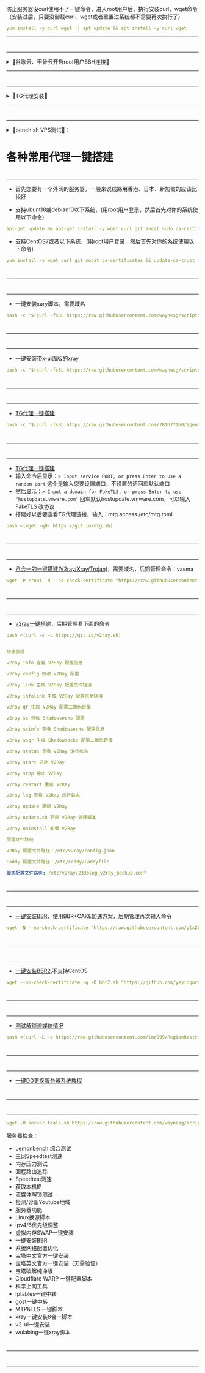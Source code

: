 防止服务器没curl使用不了一键命令，进入root用户后，执行安装curl、wget命令（安装过后，只要没御载curl、wget或者重置过系统都不需要再次执行了）
```yaml
yum install -y curl wget || apt update && apt install -y curl wget
```

---
#
---

<details>
<summary>🔻谷歌云、甲骨云开启root用户SSH连接🔻</summary>
<br>

第一步：进入服务器后,切换到root用户,下面命令一般都能切入root用户,如果不行请自行百度
```sh
sudo -i   或者   sudo su
```

第二步：进入root用户后，把下面命令里的中文改成您要设置的服务器密码,然后执行命令
```sh
echo root:你想要设置的密码 |chpasswd root
```

第三步：一键开启root用户SSH连接
```sh
bash -c  "$(curl -fsSL https://raw.githubusercontent.com/waynesg/scripts/main/ssh.sh)"
```

<br />
</details>

---
#
---
<details>
<summary>🔻TG代理安装🔻</summary>
<br>

TG代理安装,下面两个一键安装二选一即可
```yaml
bash -c "$(curl -fsSL https://raw.githubusercontent.com/waynesg/scripts/main/erlang_tg.sh)"
```

```yaml
bash <(wget -qO- https://git.io/mtg.sh)
```
<br />
</details>

---
#
---
<details>
<summary>🔻bench.sh VPS测试🔻：</summary>
<br>

- 显示当前测试的各种系统信息；
- 取自世界多处的知名数据中心的测试点，下载测试比较全面；
- 支持 IPv6 下载测速；
- IO 测试三次，并显示平均值。

<br>配合 unixbench.sh 脚本测试，即可全面测试 VPS 的性能。

使用方法：

```yaml
wget -qO- https://raw.githubusercontent.com/waynesg/scripts/main/bench.sh | bash
```

或者

```yaml
curl -Lso- https://raw.githubusercontent.com/waynesg/scripts/main/bench.sh | bash
```
<br />
</details>

# 各种常用代理一键搭建
#
---

- 首先您要有一个外网的服务器，一般来说线路用香港、日本、新加坡的应该比较好

- 支持ubunt18或debian10以下系统，(用root用户登录，然后首先对你的系统使用以下命令)
```yaml
apt-get update && apt-get install -y wget curl git socat sudo ca-certificates && update-ca-certificates
```

- 支持CentOS7或者以下系统，(用root用户登录，然后首先对你的系统使用以下命令)
```yaml
yum install -y wget curl git socat ca-certificates && update-ca-trust force-enable
```
#
---
#
---
- 一键安装xary脚本，需要域名
```yaml
bash -c "$(curl -fsSL https://raw.githubusercontent.com/waynesg/scripts/main/xray_install.sh)"
```
#
---
#
---
- [一键安装带x-ui面版的xray](https://github.com/vaxilu/x-ui)
```yaml
bash -c "$(curl -fsSL https://raw.githubusercontent.com/waynesg/scripts/main/x-ui.sh)"
```
#
---
#
---
- [TG代理一键搭建](https://github.com/seriyps/mtproto_proxy)
```yaml
bash -c "$(curl -fsSL https://raw.githubusercontent.com/281677160/agent/main/erlang_tg.sh)"
```
#
---
#
---
- [TG代理一键搭建](https://github.com/cutelua/mtg-dist)
- 输入命令后显示：`> Input service PORT, or press Enter to use a random port` 这个是输入您要设置端口，不设置的话回车默认端口
- 然后显示：`> Input a domain for FakeTLS, or press Enter to use "hostupdate.vmware.com"` 回车默认hostupdate.vmware.com，可以输入 FakeTLS 改协议
- 搭建好以后要查看TG代理链接，输入：mtg access /etc/mtg.toml
```yaml
bash <(wget -qO- https://git.io/mtg.sh)
```
#
---
#
---
- [八合一的一键搭建(V2ray/Xray/Trojan)](https://github.com/mack-a/v2ray-agent)，需要域名，后期管理命令：vasma
```yaml
wget -P /root -N --no-check-certificate "https://raw.githubusercontent.com/mack-a/v2ray-agent/master/install.sh" && chmod 700 /root/install.sh && /root/install.sh
```
#
---
#
---
- [v2ray一键搭建](https://github.com/gms1979/v2ray)，后期管理看下面的命令
```yaml
bash <(curl -s -L https://git.io/v2ray.sh)
```
```yaml

快速管理

v2ray info 查看 V2Ray 配置信息

v2ray config 修改 V2Ray 配置

v2ray link 生成 V2Ray 配置文件链接

v2ray infolink 生成 V2Ray 配置信息链接

v2ray qr 生成 V2Ray 配置二维码链接

v2ray ss 修改 Shadowsocks 配置

v2ray ssinfo 查看 Shadowsocks 配置信息

v2ray ssqr 生成 Shadowsocks 配置二维码链接

v2ray status 查看 V2Ray 运行状态

v2ray start 启动 V2Ray

v2ray stop 停止 V2Ray

v2ray restart 重启 V2Ray

v2ray log 查看 V2Ray 运行日志

v2ray update 更新 V2Ray

v2ray update.sh 更新 V2Ray 管理脚本

v2ray uninstall 卸载 V2Ray

配置文件路径

V2Ray 配置文件路径：/etc/v2ray/config.json

Caddy 配置文件路径：/etc/caddy/Caddyfile

脚本配置文件路径: /etc/v2ray/233blog_v2ray_backup.conf
```
#
---
#
---
- [一键安装BBR](https://github.com/ylx2016/Linux-NetSpeed)，使用BBR+CAKE加速方案，后期管理再次输入命令
```yaml
wget -N --no-check-certificate "https://raw.githubusercontent.com/ylx2016/Linux-NetSpeed/master/tcp.sh" && chmod +x tcp.sh && ./tcp.sh
```
#
---
#
---
- [一键安装BBR2](https://github.com/yeyingorg/bbr2.sh),不支持CentOS
```yaml
wget --no-check-certificate -q -O bbr2.sh "https://github.com/yeyingorg/bbr2.sh/raw/master/bbr2.sh" && chmod +x bbr2.sh && bash bbr2.sh auto
```
#
---
#
---
- [测试解锁流媒体情况](https://github.com/lmc999/RegionRestrictionCheck)
```yaml
bash <(curl -L -s https://raw.githubusercontent.com/lmc999/RegionRestrictionCheck/main/check.sh)
```
#
---
#
---
- [一键DD更换服务器系统教程](https://www.moeelf.com/archives/293.html)
#
---
#
---
```yaml
wget -O server-tools.sh https://raw.githubusercontent.com/waynesg/scripts/main/server-tools.sh && chmod +x server-tools.sh && clear && ./server-tools.sh
```
服务器检查：
- Lemonbench 综合测试
- 三网Speedtest测速
- 内存压力测试
- 回程路由追踪
- Speedtest测速
- 获取本机IP
- 流媒体解锁测试
- 检测/诊断Youtube地域
- 服务器功能
- Linux换源脚本
- ipv4/6优先级调整
- 虚拟内存SWAP一键安装
- 一键安装BBR
- 系统网络配置优化
- 宝塔中文官方一键安装
- 宝塔英文官方一键安装（无需验证）
- 宝塔破解纯净版
- Cloudflare WARP 一键配置脚本
- 科学上网工具
- iptables一键中转
- gost一键中转
- MTP&TLS 一键脚本
- xray一键安装8合一脚本
- v2-ui一键安装
- wulabing一键xray脚本
#
---
#
---
